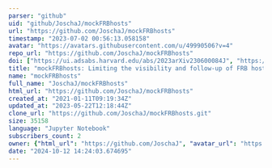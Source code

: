 ```yaml
---
parser: "github"
uid: "github/JoschaJ/mockFRBhosts"
url: "https://github.com/JoschaJ/mockFRBhosts"
timestamp: "2023-07-02 00:56:13.058158"
avatar: "https://avatars.githubusercontent.com/u/49990506?v=4"
repo_url: "https://github.com/JoschaJ/mockFRBhosts"
doi: ["https://ui.adsabs.harvard.edu/abs/2023arXiv230600084J", "https://ui.adsabs.harvard.edu/abs/2023ascl.soft06020J/abstract"]
title: "mockFRBhosts: Limiting the visibility and follow-up of FRB host galaxies"
name: "mockFRBhosts"
full_name: "JoschaJ/mockFRBhosts"
html_url: "https://github.com/JoschaJ/mockFRBhosts"
created_at: "2021-01-11T09:19:34Z"
updated_at: "2023-05-22T12:18:44Z"
clone_url: "https://github.com/JoschaJ/mockFRBhosts.git"
size: 35158
language: "Jupyter Notebook"
subscribers_count: 2
owner: {"html_url": "https://github.com/JoschaJ", "avatar_url": "https://avatars.githubusercontent.com/u/49990506?v=4", "login": "JoschaJ", "type": "User"}
date: "2024-10-12 14:24:03.674695"
---
```


